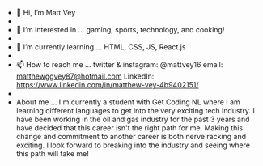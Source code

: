 - 👋 Hi, I’m Matt Vey
- 
- 👀 I’m interested in ... gaming, sports, technology, and cooking!
- 
- 🌱 I’m currently learning ... HTML, CSS, JS, React.js
- 
- 📫 How to reach me ... twitter & instagram: @mattvey16 email: matthewggvey87@hotmail.com LinkedIn: https://www.linkedin.com/in/matthew-vey-4b9402151/
- 
- About me ... I'm currently a student with Get Coding NL where I am learning different languages to get into the very exciting tech industry. I have been working in the oil and gas industry for the past 3 years and have decided that this career isn't the right path for me. Making this change and commitment to another career is both nerve racking and exciting. I look forward to breaking into the industry and seeing where this path will take me!
